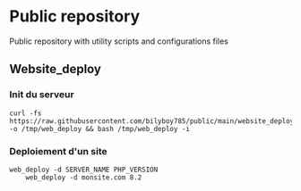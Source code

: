 # Public repository

Public repository with utility scripts and configurations files

## Website_deploy
### Init du serveur

```
curl -fs https://raw.githubusercontent.com/bilyboy785/public/main/website_deploy/web_deploy.sh -o /tmp/web_deploy && bash /tmp/web_deploy -i
```

### Deploiement d'un site
```
web_deploy -d SERVER_NAME PHP_VERSION
    web_deploy -d monsite.com 8.2
```